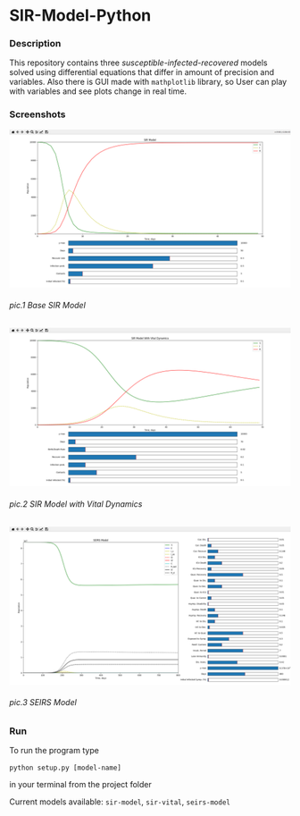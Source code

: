 # SIR-Model-Python

### Description

This repository contains three *susceptible-infected-recovered* models solved using differential equations that differ in amount of precision and variables. Also there is GUI made with `mathplotlib` library, so User can play with variables and see plots change in real time.

### Screenshots

![image-20210330201348677](https://github.com/Mr3zee/SIR-Model-Python/blob/main/Media/readme1.png)

###### pic.1 Base SIR Model

![image-20210330201427604](https://github.com/Mr3zee/SIR-Model-Python/blob/main/Media/readme2.png)

###### pic.2 SIR Model with Vital Dynamics

![image-20210330201412657](https://github.com/Mr3zee/SIR-Model-Python/blob/main/Media/readme3.png)

###### pic.3 SEIRS Model 

### Run

To run the program type

```shell
python setup.py [model-name]
```

in your terminal from the project folder

Current models available: `sir-model`, `sir-vital`, `seirs-model`
